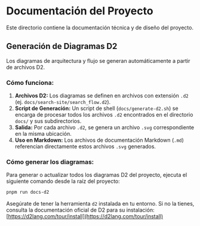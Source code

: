 # Documentación del Proyecto

Este directorio contiene la documentación técnica y de diseño del proyecto.

## Generación de Diagramas D2

Los diagramas de arquitectura y flujo se generan automáticamente a partir de archivos D2.

### Cómo funciona:

1.  **Archivos D2:** Los diagramas se definen en archivos con extensión `.d2` (ej. `docs/search-site/search_flow.d2`).
2.  **Script de Generación:** Un script de shell (`docs/generate-d2.sh`) se encarga de procesar todos los archivos `.d2` encontrados en el directorio `docs/` y sus subdirectorios.
3.  **Salida:** Por cada archivo `.d2`, se genera un archivo `.svg` correspondiente en la misma ubicación.
4.  **Uso en Markdown:** Los archivos de documentación Markdown (`.md`) referencian directamente estos archivos `.svg` generados.

### Cómo generar los diagramas:

Para generar o actualizar todos los diagramas D2 del proyecto, ejecuta el siguiente comando desde la raíz del proyecto:

```bash
pnpm run docs-d2
```

Asegúrate de tener la herramienta `d2` instalada en tu entorno. Si no la tienes, consulta la documentación oficial de D2 para su instalación: [https://d2lang.com/tour/install](https://d2lang.com/tour/install)
